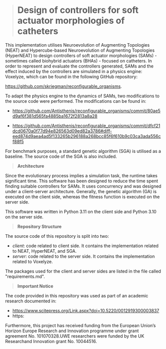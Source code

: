 > # Design of controllers for soft actuator morphologies of catheters

This implementation utilises Neuroevolution of Augmenting Topologies (NEAT) and Hypercube-based Neuroevolution of Augmenting Topologies (HyperNEAT) to design controllers of soft actuator morphologies (SAMs) - sometimes called biohybrid actuators (BHAs) - focused on catheters. In order to represent and evaluate the controllers generated, SAMs and the effect induced by the controllers are simulated in a physics engine: Voxelyze, which can be found in the following GitHub repository: 

https://github.com/skriegman/reconfigurable_organisms.

To adapt the physics engine to the dynamics of SAMs, two modifications to the source code were performed. The modifications can be found in:

* https://github.com/Antisthenis/reconfigurable_organisms/commit/80ae5d9af6f381d565fa4885ba1672f2813a8a28

* https://github.com/Antisthenis/reconfigurable_organisms/commit/dfcf21dcd0670a0f77d94e826563d09ed82a3786#diff-eed874d9aea4ad5f133265b296188a268bcc85f6f610b9c03ca3ada556cf88f5

For benchmark purposes, a standard genetic algorithm (SGA) is utilised as a baseline. The source code of the SGA is also included.

> **Architecture**

Since the evolutionary process implies a simulation task, the runtime takes significant time. This software has been designed to reduce the time spent finding suitable controllers for SAMs. It uses concurrency and was designed under a client-server architecture. Generally, the genetic algorithm (GA) is executed on the client side, whereas the fitness function is executed on the server side.

This software was written in Python 3.11 on the client side and Python 3.10 on the server side.

> **Repository Structure**

The source code of this repository is split into two:

* _client_: code related to client side. It contains the implementation related to NEAT, HyperNEAT, and SGA.
* _server_: code related to the server side. It contains the implementation related to Voxelyze.

The packages used for the client and server sides are listed in the file called "requirements.md".

> **Important Notice**

The code provided in this repository was used as part of an academic research documented in:

* https://www.scitepress.org/Link.aspx?doi=10.5220/0012919300003837
* https:

Furthermore, this project has received funding from the European Union’s Horizon Europe Research and Innovation programme under grant agreement No. 101070328.UWE researchers were funded by the UK Researchand Innovation grant No. 10044516. 
